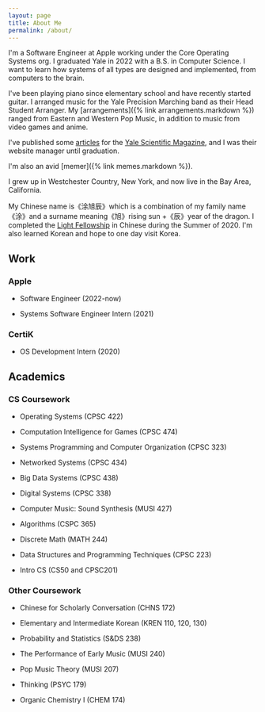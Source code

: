 ```yaml
---
layout: page
title: About Me
permalink: /about/
---
```


I'm a Software Engineer at Apple working under the Core Operating Systems org. I graduated Yale in 2022 with a B.S. in Computer Science. I want to learn how systems of all types are designed and implemented, from computers to the brain.

I've been playing piano since elementary school and have recently started guitar. I arranged music for the Yale Precision Marching band as their Head Student Arranger. My [arrangements]({% link arrangements.markdown %}) ranged from Eastern and Western Pop Music, in addition to music from video games and anime.

<p>I've published some <a href="https://www.yalescientific.org/?s=%22matt+tu%22" target="_blank">articles</a> for the <a href="https://www.yalescientific.org/" target="_blank">Yale Scientific Magazine</a>, and I was their website manager until graduation.</p>

I'm also an avid [memer]({% link memes.markdown %}).

I grew up in Westchester Country, New York, and now live in the Bay Area, California.

My Chinese name is《涂旭辰》which is a combination of my family name《涂》and a surname meaning《旭》rising sun +《辰》year of the dragon. I completed the <a href="https://light.yale.edu/" target="_blank">Light Fellowship</a> in Chinese during the Summer of 2020. I'm also learned Korean and hope to one day visit Korea.

## Work

### Apple

- Software Engineer (2022-now)

- Systems Software Engineer Intern (2021)

### CertiK

- OS Development Intern (2020)

## Academics

### CS Coursework

- Operating Systems (CPSC 422)

- Computation Intelligence for Games (CPSC 474)

- Systems Programming and Computer Organization (CPSC 323)

- Networked Systems (CPSC 434)

- Big Data Systems (CPSC 438)

- Digital Systems (CPSC 338)

- Computer Music: Sound Synthesis (MUSI 427)

- Algorithms (CSPC 365)

- Discrete Math (MATH 244)

- Data Structures and Programming Techniques (CPSC 223)

- Intro CS (CS50 and CPSC201)

### Other Coursework

- Chinese for Scholarly Conversation (CHNS 172)

- Elementary and Intermediate Korean (KREN 110, 120, 130)

- Probability and Statistics (S&DS 238)

- The Performance of Early Music (MUSI 240)

- Pop Music Theory (MUSI 207)

- Thinking (PSYC 179)

- Organic Chemistry I (CHEM 174)

[jekyll-organization]: https://github.com/jekyll
